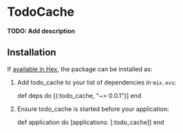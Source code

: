 # TodoCache

**TODO: Add description**

## Installation

If [available in Hex](https://hex.pm/docs/publish), the package can be installed as:

  1. Add todo_cache to your list of dependencies in `mix.exs`:

        def deps do
          [{:todo_cache, "~> 0.0.1"}]
        end

  2. Ensure todo_cache is started before your application:

        def application do
          [applications: [:todo_cache]]
        end

